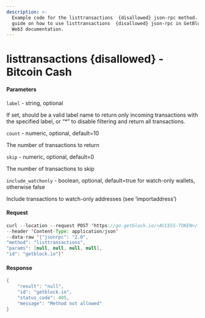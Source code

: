 ```yaml
---
description: >-
  Example code for the listtransactions  {disallowed} json-rpc method. Сomplete
  guide on how to use listtransactions  {disallowed} json-rpc in GetBlock.io
  Web3 documentation.
---
```


# listtransactions {disallowed} - Bitcoin Cash

#### Parameters

`label` - string, optional

If set, should be a valid label name to return only incoming transactions with the specified label, or “\*” to disable filtering and return all transactions.

`count` - numeric, optional, default=10

The number of transactions to return

`skip` - numeric, optional, default=0

The number of transactions to skip

`include_watchonly` - boolean, optional, default=true for watch-only wallets, otherwise false

Include transactions to watch-only addresses (see ‘importaddress’)

#### Request

```java
curl --location --request POST 'https://go.getblock.io/<ACCESS-TOKEN>/' 
--header 'Content-Type: application/json' 
--data-raw '{"jsonrpc": "2.0",
"method": "listtransactions",
"params": [null, null, null, null],
"id": "getblock.io"}'
```

#### Response

```java
{
    "result": "null",
    "id": "getblock.io",
    "status_code": 405,
    "message": "Method not allowed"
}
```
